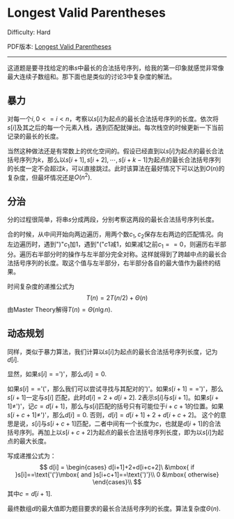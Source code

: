 # Longest Valid Parentheses

Difficulty: Hard

PDF版本: [Longest Valid Parentheses](../pdf/32.pdf)

---

这道题是要寻找给定的串$s$中最长的合法括号序列，给我的第一印象就感觉非常像最大连续子数组和。那下面也是类似的讨论3中复杂度的解法。

## 暴力

对每一个$i, 0<=i<n​$，考察以$s[i]​$为起点的最长合法括号序列的长度。依次将$s[i]​$及其之后的每一个元素入栈，遇到匹配就弹出。每次栈空的时候更新一下当前记录的最长的长度。

当然这种做法还是有常数上的优化空间的。假设已经直到以$s[i]$为起点的最长合法括号序列为$k$，那么以$s[i+1], s[i+2], \cdots, s[i+k-1]$为起点的最长合法括号序列的长度一定不会超过$k$，可以直接跳过。此时该算法在最好情况下可以达到$O(n)$的复杂度，但最坏情况还是$O(n^2)$.

## 分治

分的过程很简单，将串$s$分成两段，分别考察这两段的最长合法括号序列长度。

合的时候，从中间开始向两边遍历，用两个数$c_1,c_2$保存左右两边的匹配情况。向左边遍历时，遇到")"$c_1$加1，遇到"("$c1$减1，如果减1之前$c_1==0$，则遍历右半部分。遍历右半部分时的操作与左半部分完全对称。这样就得到了跨越中点的最长合法括号序列的长度。取这个值与左半部分，右半部分各自的最大值作为最终的结果。

时间复杂度的递推公式为
$$
T(n)=2T(n/2)+\Theta(n)
$$
由Master Theory解得$T(n)=\Theta(n\lg n)$.

## 动态规划

同样，类似于暴力算法，我们计算以$s[i]$为起点的最长合法括号序列长度，记为$d[i]$. 

显然，如果$s[i]==$')'，那么$d[i] = 0$.

如果$s[i]==$'('，那么我们可以尝试寻找与其配对的')'。如果$s[i+1]==$')'，那么$s[i+1]$一定与$s[i]$ 匹配，此时$d[i] = 2+d[i+2]$. $2$表示$s[i]$与$s[i+1]$。如果$s[i+1]\neq$')'，记$c=d[i+1]$，那么与$s[i]$匹配的括号只有可能位于$i+c+1$的位置。如果$s[i+c+1]\neq$')'，那么$d[i]=0$. 否则，$d[i] = d[i+1]+2+d[i+c+2]$。 这个的意思是说，$s[i]$与$s[i+c+1]$匹配，二者中间有一个长度为$c$，也就是$d[i+1]$的合法括号序列。再加上以$s[i+c+2]$为起点的最长合法括号序列长度，即为以$s[i]$为起点的最大长度。

写成递推公式为：
$$
d[i] = 
\begin{cases}
d[i+1]+2+d[i+c+2]\ &\mbox{ if }s[i]==\text{'('}\mbox{ and }s[i+c+1]==\text{')'}\\
0 &\mbox{ otherwise}
\end{cases}\\
$$
其中$c = d[i+1]$.

最终数组$d$的最大值即为题目要求的最长合法括号序列的长度。算法复杂度$\Theta(n)$.